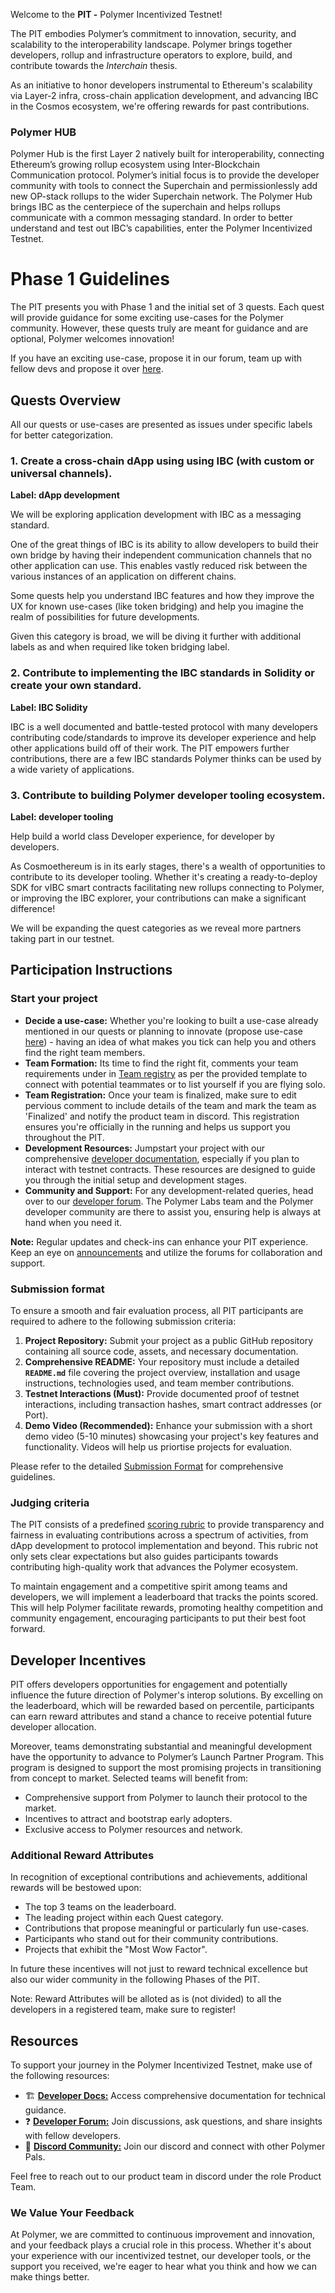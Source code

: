 Welcome to the **PIT -** Polymer Incentivized Testnet! 

The PIT embodies Polymer’s commitment to innovation, security, and scalability to the interoperability landscape. Polymer brings together developers, rollup and infrastructure operators to explore, build, and contribute towards the _Interchain_ thesis.

As an initiative to honor developers instrumental to Ethereum's scalability via Layer-2 infra, cross-chain application development, and advancing IBC in the Cosmos ecosystem, we're offering rewards for past contributions.

### Polymer HUB
Polymer Hub is the first Layer 2 natively built for interoperability, connecting Ethereum’s growing rollup ecosystem using Inter-Blockchain Communication protocol. Polymer’s initial focus is to provide the developer community with tools to connect the Superchain and permissionlessly add new OP-stack rollups to the wider Superchain network. The Polymer Hub brings IBC as the centerpiece of the superchain and helps rollups communicate with a common messaging standard. In order to better understand and test out IBC’s capabilities, enter the Polymer Incentivized Testnet.

# Phase 1 Guidelines

The PIT presents you with Phase 1 and the initial set of 3 quests. Each quest will provide guidance for some exciting use-cases for the Polymer community. However, these quests truly are meant for guidance and are optional, Polymer welcomes innovation! 

If you have an exciting use-case, propose it in our forum, team up with fellow devs and propose it over [here](https://github.com/polymerdevs/PIT-Phase-1/issues/16). 

## Quests Overview 
All our quests or use-cases are presented as issues under specific labels for better categorization. 

### 1. Create a cross-chain dApp using using IBC (with custom or universal channels).
**Label: dApp development**

We will be exploring application development with IBC as a messaging standard.

One of the great things of IBC is its ability to allow developers to build their own bridge by having their independent communication channels that no other application can use. This enables vastly reduced risk between the various instances of an application on different chains.

Some quests help you understand IBC features and how they improve the UX for known use-cases (like token bridging) and help you imagine the realm of possibilities for future developments. 

Given this category is broad, we will be diving it further with additional labels as and when required like token bridging label.

### 2. Contribute to implementing the IBC standards in Solidity or create your own standard.
**Label: IBC Solidity**

IBC is a well documented and battle-tested protocol with many developers contributing code/standards to improve its developer experience and help other applications build off of their work. The PIT empowers further contributions, there are a few IBC standards Polymer thinks can be used by a wide variety of applications.



### 3. Contribute to building Polymer developer tooling ecosystem.
**Label: developer tooling**

Help build a world class Developer experience, for developer by developers.

As Cosmoethereum is in its early stages, there's a wealth of opportunities to contribute to its developer tooling. Whether it's creating a ready-to-deploy SDK for vIBC smart contracts facilitating new rollups connecting to Polymer, or improving the IBC explorer, your contributions can make a significant difference!

We will be expanding the quest categories as we reveal more partners taking part in our testnet. 

## Participation Instructions 

### Start your project 
- **Decide a use-case:** Whether you're looking to built a use-case already mentioned in our quests or planning to innovate (propose use-case [here](https://github.com/polymerdevs/PIT-Phase-1/issues/16)) - having an idea of what makes you tick can help you and others find the right team members. 
- **Team Formation:** Its time to find the right fit, comments your team requirements under in [Team registry](https://github.com/polymerdevs/PIT-Phase-1/issues/17) as per the provided template to connect with potential teammates or to list yourself if you are flying solo.
- **Team Registration:** Once your team is finalized, make sure to edit pervious comment to include details of the team and mark the team as 'Finalized' and notify the product team in discord. This registration ensures you're officially in the running and helps us support you throughout the PIT.
- **Development Resources:** Jumpstart your project with our comprehensive [developer documentation](https://docs.polymerlabs.org/), especially if you plan to interact with testnet contracts. These resources are designed to guide you through the initial setup and development stages. 
- **Community and Support:** For any development-related queries, head over to our [developer forum](https://forum.polymerlabs.org/). The Polymer Labs team and the Polymer developer community are there to assist you, ensuring help is always at hand when you need it.

**Note:** Regular updates and check-ins can enhance your PIT experience. Keep an eye on [announcements](https://twitter.com/Polymer_Labs) and utilize the forums for collaboration and support.

### Submission format 
To ensure a smooth and fair evaluation process, all PIT participants are required to adhere to the following submission criteria:

1. **Project Repository:** Submit your project as a public GitHub repository containing all source code, assets, and necessary documentation.
2. **Comprehensive README:** Your repository must include a detailed **`README.md`** file covering the project overview, installation and usage instructions, technologies used, and team member contributions.
3. **Testnet Interactions (Must):** Provide documented proof of testnet interactions, including transaction hashes, smart contract addresses (or Port).
4. **Demo Video (Recommended):** Enhance your submission with a short demo video (5-10 minutes) showcasing your project's key features and functionality. Videos will help us priortise projects for evaluation. 


Please refer to the detailed [Submission Format](https://github.com/polymerdevs/PIT-Phase-1/blob/main/Participant%20Instructions/Submission%20Format.md) for comprehensive guidelines.

### Judging criteria 
The PIT consists of a predefined [scoring rubric](https://github.com/polymerdevs/PIT-Phase-1/blob/main/Participant%20Instructions/Judging%20Criteria.md#scoring-rubric) to provide transparency and fairness in evaluating contributions across a spectrum of activities, from dApp development to protocol implementation and beyond. This rubric not only sets clear expectations but also guides participants towards contributing high-quality work that advances the Polymer ecosystem.

To maintain engagement and a competitive spirit among teams and developers, we will implement a leaderboard that tracks the points scored. This will help Polymer facilitate rewards, promoting healthy competition and community engagement, encouraging participants to put their best foot forward.

## Developer Incentives
PIT offers developers opportunities for engagement and potentially influence the future direction of Polymer's interop solutions. By excelling on the leaderboard, which will be rewarded based on percentile, participants can earn reward attributes and stand a chance to receive potential future developer allocation.

Moreover, teams demonstrating substantial and meaningful development have the opportunity to advance to Polymer’s Launch Partner Program. This program is designed to support the most promising projects in transitioning from concept to market. Selected teams will benefit from:

- Comprehensive support from Polymer to launch their protocol to the market.
- Incentives to attract and bootstrap early adopters.
- Exclusive access to Polymer resources and network.

### Additional Reward Attributes
In recognition of exceptional contributions and achievements, additional rewards will be bestowed upon:

- The top 3 teams on the leaderboard.
- The leading project within each Quest category.
- Contributions that propose meaningful or particularly fun use-cases.
- Participants who stand out for their community contributions.
- Projects that exhibit the "Most Wow Factor".

In future these incentives will not just to reward technical excellence but also our wider community in the following Phases of the PIT.

Note: Reward Attributes will be alloted as is (not divided) to all the developers in a registered team, make sure to register!

## Resources

To support your journey in the Polymer Incentivized Testnet, make use of the following resources:

- 🏗️ **[Developer Docs:](https://docs.polymerlabs.org/)** Access comprehensive documentation for technical guidance.
- ❓ **[Developer Forum:](https://forum.polymerlabs.org/)** Join discussions, ask questions, and share insights with fellow developers.
- 📢 **[Discord Community:](https://discord.gg/qexCh3Ee4E)** Join our discord and connect with other Polymer Pals.

Feel free to reach out to our product team in discord under the role Product Team.

### We Value Your Feedback
At Polymer, we are committed to continuous improvement and innovation, and your feedback plays a crucial role in this process. Whether it's about your experience with our incentivized testnet, our developer tools, or the support you received, we're eager to hear what you think and how we can make things better.
